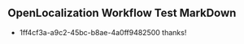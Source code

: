 ## OpenLocalization Workflow Test MarkDown
* 1ff4cf3a-a9c2-45bc-b8ae-4a0ff9482500 
thanks!<!--HONumber=Mar16_HO2-->
